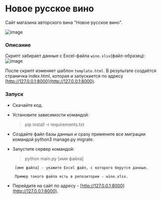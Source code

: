 # Новое русское вино

Сайт магазина авторского вина "Новое русское вино".

![image](https://user-images.githubusercontent.com/58893102/184070333-67e71f10-796f-417c-8005-bbed38e0e8be.png)

### Описание

Скрипт забирает данные с Excel-файла ```wine.xlsx```(файл-образец):
![image](https://user-images.githubusercontent.com/58893102/184127762-0bf4a592-24e2-4d3e-9ba6-a785f1f1850d.png)


После скрипт изменяет шаблон ```template.html```.
В результате создаётся страничка index.html, которая и запускается по адресу [http://127.0.0.1:8000](http://127.0.0.1:8000).

### Запуск
* Скачайте код.
* Установите зависимости командой:
  
  > pip install -r requirements.txt

* Создайте файл базы данных и сразу примените все миграции командой python3 manage.py migrate.
* Запустите сервер командой:

  > python main.py [имя файла]
  
  ``` [имя файла] - укажите Excel файл, с которого берутся данные.```
  
  ``` Пример такого файла есть в репозитории - wine.xlsx.```

* Перейдите на сайт по адресу - [http://127.0.0.1:8000](http://127.0.0.1:8000).

